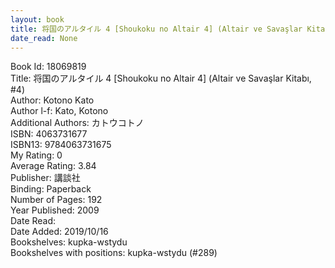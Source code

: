 ```yaml
---
layout: book
title: 将国のアルタイル 4 [Shoukoku no Altair 4] (Altair ve Savaşlar Kitabı,  no. 4)
date_read: None
---
```


Book Id: 18069819<br />
Title: 将国のアルタイル 4 [Shoukoku no Altair 4] (Altair ve Savaşlar Kitabı, #4)<br />
Author: Kotono Kato<br />
Author l-f: Kato, Kotono<br />
Additional Authors: カトウコトノ<br />
ISBN: 4063731677<br />
ISBN13: 9784063731675<br />
My Rating: 0<br />
Average Rating: 3.84<br />
Publisher: 講談社<br />
Binding: Paperback<br />
Number of Pages: 192<br />
Year Published: 2009<br />
Date Read: <br />
Date Added: 2019/10/16<br />
Bookshelves: kupka-wstydu<br />
Bookshelves with positions: kupka-wstydu (#289)<br />

